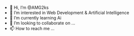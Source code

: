 - 👋 Hi, I’m @AMG2ks
- 👀 I’m interested in Web Development & Artificial Intelligence
- 🌱 I’m currently learning Ai
- 💞️ I’m looking to collaborate on ...
- 📫 How to reach me ...

<!---
AMG2ks/AMG2ks is a ✨ special ✨ repository because its `README.md` (this file) appears on your GitHub profile.
You can click the Preview link to take a look at your changes.
--->
